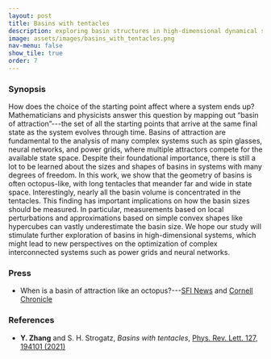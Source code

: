 ```yaml
---
layout: post
title: Basins with tentacles
description: exploring basin structures in high-dimensional dynamical systems
image: assets/images/basins_with_tentacles.png
nav-menu: false
show_tile: true
order: 7
---
```


### Synopsis
How does the choice of the starting point affect where a system ends up? Mathematicians and physicists answer this question by mapping out “basin of attraction”---the set of all the starting points that arrive at the same final state as the system evolves through time. Basins of attraction are fundamental to the analysis of many complex systems such as spin glasses, neural networks, and power grids, where multiple attractors compete for the available state space. Despite their foundational importance, there is still a lot to be learned about the sizes and shapes of basins in systems with many degrees of freedom. In this work, we show that the geometry of basins is often octopus-like, with long tentacles that meander far and wide in state space. Interestingly, nearly all the basin volume is concentrated in the tentacles. This finding has important implications on how the basin sizes should be measured. In particular, measurements based on local perturbations and approximations based on simple convex shapes like hypercubes can vastly underestimate the basin size. We hope our study will stimulate further exploration of basins in high-dimensional systems, which might lead to new perspectives on the optimization of complex interconnected systems such as power grids and neural networks.

### Press
* When is a basin of attraction like an octopus?---[SFI News](https://www.santafe.edu/news-center/news/when-basin-attraction-octopus) and [Cornell Chronicle](https://news.cornell.edu/stories/2021/11/when-basin-attraction-octopus)

### References
* __Y. Zhang__ and S. H. Strogatz, *Basins with tentacles*, [Phys. Rev. Lett. 127, 194101 (2021)](https://doi.org/10.1103/PhysRevLett.127.194101)
